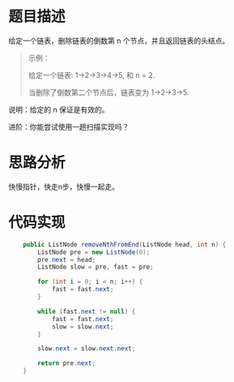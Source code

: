 # 题目描述
给定一个链表，删除链表的倒数第 n 个节点，并且返回链表的头结点。

> 示例：
> 
> 给定一个链表: 1->2->3->4->5, 和 n = 2.
> 
> 当删除了倒数第二个节点后，链表变为 1->2->3->5.

说明：给定的 n 保证是有效的。

进阶：你能尝试使用一趟扫描实现吗？


# 思路分析
快慢指针，快走n步，快慢一起走。


# 代码实现
```java
    public ListNode removeNthFromEnd(ListNode head, int n) {
        ListNode pre = new ListNode(0);
        pre.next = head;
        ListNode slow = pre, fast = pre;

        for (int i = 0; i < n; i++) {
            fast = fast.next;
        }

        while (fast.next != null) {
            fast = fast.next;
            slow = slow.next;
        }

        slow.next = slow.next.next;

        return pre.next;
    }
```